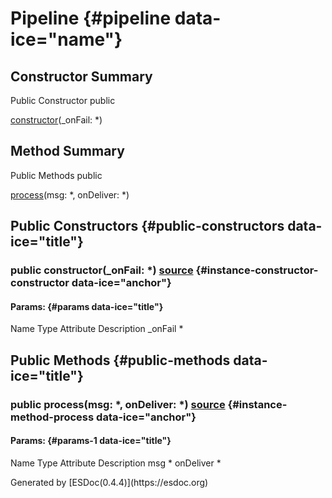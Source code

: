 <div class="self-detail detail">

Pipeline {#pipeline data-ice="name"}
========

</div>

<div data-ice="constructorSummary">

Constructor Summary
-------------------

Public Constructor <span class="access" data-ice="access">public</span>
<span class="override" data-ice="override"></span>
<div>

<span
data-ice="name"><span>[constructor](../../../class/src/bus/Pipeline.js~Pipeline.html#instance-constructor-constructor)</span></span><span
data-ice="signature">(\_onFail: <span>\*</span>)</span>

</div>

<div>

</div>

</div>

<div data-ice="methodSummary">

Method Summary
--------------

Public Methods <span class="access" data-ice="access">public</span>
<span class="override" data-ice="override"></span>
<div>

<span
data-ice="name"><span>[process](../../../class/src/bus/Pipeline.js~Pipeline.html#instance-method-process)</span></span><span
data-ice="signature">(msg: <span>\*</span>, onDeliver:
<span>\*</span>)</span>

</div>

<div>

</div>

</div>

<div data-ice="constructorDetails">

Public Constructors {#public-constructors data-ice="title"}
-------------------

<div class="detail" data-ice="detail">

### <span class="access" data-ice="access">public</span> <span data-ice="name">constructor</span><span data-ice="signature">(\_onFail: <span>\*</span>)</span> <span class="right-info"> <span data-ice="source"><span>[source](../../../file/src/bus/Pipeline.js.html#lineNumber12)</span></span> </span> {#instance-constructor-constructor data-ice="anchor"}

<div data-ice="properties">

<div data-ice="properties">

#### Params: {#params data-ice="title"}

Name Type Attribute Description \_onFail <span>\*</span>

</div>

</div>

</div>

</div>

<div data-ice="methodDetails">

Public Methods {#public-methods data-ice="title"}
--------------

<div class="detail" data-ice="detail">

### <span class="access" data-ice="access">public</span> <span data-ice="name">process</span><span data-ice="signature">(msg: <span>\*</span>, onDeliver: <span>\*</span>)</span> <span class="right-info"> <span data-ice="source"><span>[source](../../../file/src/bus/Pipeline.js.html#lineNumber19)</span></span> </span> {#instance-method-process data-ice="anchor"}

<div data-ice="properties">

<div data-ice="properties">

#### Params: {#params-1 data-ice="title"}

Name Type Attribute Description msg <span>\*</span> onDeliver
<span>\*</span>

</div>

</div>

</div>

</div>

</div>
Generated by [ESDoc<span
data-ice="esdocVersion">(0.4.4)</span>](https://esdoc.org)
